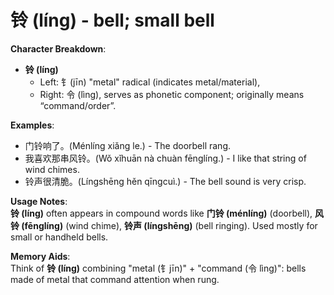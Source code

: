 # **铃 (líng) - bell; small bell**

**Character Breakdown**:  
- **铃 (líng)**
  - Left: 钅(jīn) "metal" radical (indicates metal/material),
  - Right: 令 (lìng), serves as phonetic component; originally means “command/order”.

**Examples**:  
- 门铃响了。(Ménlíng xiǎng le.) - The doorbell rang.  
- 我喜欢那串风铃。(Wǒ xǐhuān nà chuàn fēnglíng.) - I like that string of wind chimes.  
- 铃声很清脆。(Língshēng hěn qīngcuì.) - The bell sound is very crisp.

**Usage Notes**:  
**铃 (líng)** often appears in compound words like **门铃 (ménlíng)** (doorbell), **风铃 (fēnglíng)** (wind chime), **铃声 (língshēng)** (bell ringing). Used mostly for small or handheld bells.

**Memory Aids**:  
Think of **铃 (líng)** combining "metal (钅jīn)" + "command (令 lìng)": bells made of metal that command attention when rung.